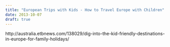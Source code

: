 ```yaml
---
title: "European Trips with Kids - How to Travel Europe with Children"
date: 2013-10-07
draft: true
---
```


  
  
  
  
  
  
  

<!--more--> http://australia.etbnews.com/138029/dig-into-the-kid-friendly-destinations-in-europe-for-family-holidays/
